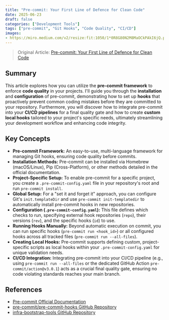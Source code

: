 ```yaml
---
title: "Pre-commit: Your First Line of Defence for Clean Code"
date: 2025-06-23
draft: false
categories: ["Development Tools"]
tags: ["pre-commit", "Git Hooks", "Code Quality", "CI/CD"]
images:
- https://miro.medium.com/v2/resize:fit:1050/1*0R8G80N2M8MaOCkPAkI6jQ.png
---
```


> Original Article: [Pre-commit: Your First Line of Defence for Clean Code](https://medium.com/itnext/pre-commit-your-first-line-of-defence-for-clean-code-9f4f860db0d8)

## Summary

This article explores how you can utilize the **pre-commit framework** to enforce **code quality** in your projects. I'll guide you through the **installation** and **configuration** of pre-commit, demonstrating how to set up **hooks** that proactively prevent common coding mistakes before they are committed to your repository. Furthermore, you will discover how to integrate pre-commit into your **CI/CD pipelines** for a final quality gate and how to create **custom local hooks** tailored to your project's specific needs, ultimately streamlining your development workflow and enhancing code integrity.

## Key Concepts

*   **Pre-commit Framework:** An easy-to-use, multi-language framework for managing Git hooks, ensuring code quality before commits.
*   **Installation Methods:** Pre-commit can be installed via Homebrew (macOS/Linux), Pip (Cross-Platform), or other methods detailed in the official documentation.
*   **Project-Specific Setup:** To enable pre-commit for a specific project, you create a `.pre-commit-config.yaml` file in your repository's root and run `pre-commit install`.
*   **Global Setup:** For a "set it and forget it" approach, you can configure Git's `init.templateDir` and use `pre-commit init-templatedir` to automatically install pre-commit hooks in new repositories.
*   **Configuration (`.pre-commit-config.yaml`):** This file defines which checks to run, specifying external hook repositories (`repo`), their versions (`rev`), and the specific hooks (`id`) to use.
*   **Running Hooks Manually:** Beyond automatic execution on commit, you can run specific hooks (`pre-commit run <hook_id>`) or all configured hooks across all tracked files (`pre-commit run --all-files`).
*   **Creating Local Hooks:** Pre-commit supports defining custom, project-specific scripts as local hooks within your `.pre-commit-config.yaml` for unique validation needs.
*   **CI/CD Integration:** Integrating pre-commit into your CI/CD pipeline (e.g., using `pre-commit run --all-files` or the dedicated GitHub Action `pre-commit/action@v3.0.1`) acts as a crucial final quality gate, ensuring no code violating standards reaches your main branch.

## References

*   [Pre-commit Official Documentation](https://pre-commit.com/)
*   [pre-commit/pre-commit-hooks GitHub Repository](https://github.com/pre-commit/pre-commit-hooks)
*   [infra-bootstrap-tools GitHub Repository](https://github.com/xNok/infra-bootstrap-tools)
